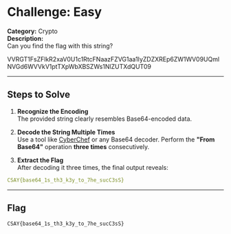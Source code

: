 # Challenge: Easy

**Category:** Crypto  
**Description:**  
Can you find the flag with this string?

VVRGT1FsZFlkR2xaV0U1c1RtcFNaazFZVG1aa1IyZDZXREp6ZW1WV09UQmlNVGd6WVVkV1ptTXpWbXBSZWs1NlZUTXdQUT09

---

## Steps to Solve

1. **Recognize the Encoding**  
   The provided string clearly resembles Base64-encoded data.

2. **Decode the String Multiple Times**  
   Use a tool like [CyberChef](https://gchq.github.io/CyberChef/) or any Base64 decoder. Perform the **"From Base64"** operation **three times** consecutively.

3. **Extract the Flag**  
   After decoding it three times, the final output reveals:

```yaml
CSAY{base64_1s_th3_k3y_to_7he_sucC3sS}
```

---

## Flag
```css
CSAY{base64_1s_th3_k3y_to_7he_sucC3sS}
```